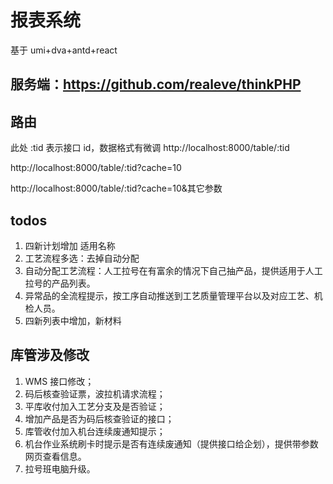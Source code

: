 # 报表系统

基于 umi+dva+antd+react

## 服务端：https://github.com/realeve/thinkPHP

## 路由

此处 :tid 表示接口 id，数据格式有微调
http://localhost:8000/table/:tid

http://localhost:8000/table/:tid?cache=10

http://localhost:8000/table/:tid?cache=10&其它参数

## todos

1.  四新计划增加 适用名称
2.  工艺流程多选：去掉自动分配
3.  自动分配工艺流程：人工拉号在有富余的情况下自己抽产品，提供适用于人工拉号的产品列表。
4.  异常品的全流程提示，按工序自动推送到工艺质量管理平台以及对应工艺、机检人员。
5.  四新列表中增加，新材料

## 库管涉及修改

1.  WMS 接口修改；
2.  码后核查验证票，波拉机请求流程；
3.  平库收付加入工艺分支及是否验证；
4.  增加产品是否为码后核查验证的接口；
5.  库管收付加入机台连续废通知提示；
6.  机台作业系统刷卡时提示是否有连续废通知（提供接口给企划），提供带参数网页查看信息。
7.  拉号班电脑升级。
